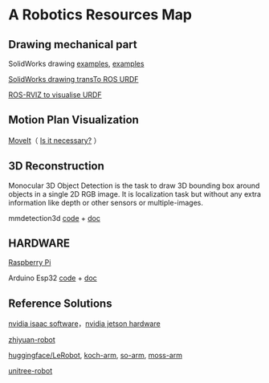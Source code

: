 # A Robotics Resources Map

## Drawing mechanical part

SolidWorks drawing [examples](https://grabcad.com/), [examples](https://my.solidworks.com/cadmodels)

[SolidWorks drawing transTo ROS URDF](https://github.com/ros/solidworks_urdf_exporter)

[ROS-RVIZ to visualise URDF](http://docs.ros.org/en/jazzy/Tutorials/Intermediate/URDF/Building-a-Visual-Robot-Model-with-URDF-from-Scratch.html)

## Motion Plan Visualization

[MoveIt](https://github.com/moveit/moveit2)（ [Is it necessary?](https://www.researchgate.net/post/Is_it_necessary_to_use_visualization_tools_for_the_motion_trajectory_planning_of_a_robotic_arm) ）

## 3D Reconstruction

Monocular 3D Object Detection is the task to draw 3D bounding box around objects in a single 2D RGB image. It is localization task but without any extra information like depth or other sensors or multiple-images. 

mmdetection3d [code](https://github.com/open-mmlab/mmdetection3d) + [doc](https://mmdetection3d.readthedocs.io/en/latest/)

## HARDWARE

[Raspberry Pi](https://www.raspberrypi.com/products/)

Arduino Esp32 [code](https://github.com/espressif/arduino-esp32) + [doc](https://docs.espressif.com/projects/arduino-esp32/en/latest/)

## Reference Solutions

[nvidia isaac software](https://developer.nvidia.com/isaac)，[nvidia jetson hardware](https://www.nvidia.com/en-us/autonomous-machines/embedded-systems/)

[zhiyuan-robot](https://github.com/AgibotTech)

[huggingface/LeRobot](https://github.com/huggingface/lerobot), [koch-arm](https://github.com/jess-moss/koch-v1-1), [so-arm](https://github.com/TheRobotStudio/SO-ARM100), [moss-arm](https://github.com/jess-moss/moss-robot-arms)

[unitree-robot](https://github.com/unitreerobotics)


